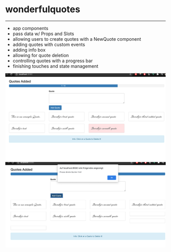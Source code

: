 # wonderfulquotes
---
- app components
- pass data w/ Props and Slots
- allowing users to create quotes with a NewQuote component
- adding quotes with custom events
- adding info box
- allowing for quote deletion
- controlling quotes with a progress bar
- finishing touches and state management

![img](./src/assets/img/wonderfulquotes%2023.png)
![img](./src/assets/img/wonderfulquotes%2022.png)

                